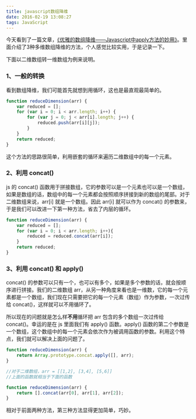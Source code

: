 ```yaml
---
title: javascript数组降维
date: 2016-02-19 13:08:27
tags: JavaScript
---
```


今天看到了一篇文章，[《优雅的数组降维——Javascript中apply方法的妙用》](http://www.cnblogs.com/front-end-ralph/p/4871332.html)。里面介绍了3种多维数组降维的方法，个人感觉比较实用，于是记录一下。

<!-- more -->

下面以二维数组转一维数组为例来说明。

### 1、一般的转换

看到数组降维，我们可能首先就想到用循环，这也是最直观最简单的。

``` javascript
function reduceDimension(arr) {
    var reduced = [];
    for (var i = 0; i < arr.length; i++) {
        for (var j = 0; j < arr[i].length; j++) {
            reduced.push(arr[i][j]);
        }
    }
    return reduced;
}
```

这个方法的思路很简单，利用嵌套的循环来遍历二维数组中的每一个元素。



### 2、利用 concat()

js 的 concat() 函数用于拼接数组，它的参数可以是一个元素也可以是一个数组，如果是数组的话，数组中的每一个元素都会按照顺序拼接到新的数组的尾部。对于二维数组来说，arr[i] 就是一个数组。因此 arr[i] 就可以作为 concat() 的参数来，于是我们可以改进一下第一种方法，省去了内层的循环。

``` javascript
function reduceDimension(arr) {
    var reduced = [];
    for (var i = 0; i < arr.length; i++){
        reduced = reduced.concat(arr[i]);
    }
    return reduced;
}
```



### 3、利用 concat() 和 apply()

concat() 的参数可以只有一个，也可以有多个，如果是多个参数的话，就会按顺序进行拼接。我们的二维数组 arr，从另一种角度来看也是一维数，它的每一个元素都是一个数组，我们现在只需要把它的每一个元素（数组）作为参数，一次过传给 concat()，这样就可以不用循环了。

所以现在的问题就是怎么样**不用**循环把 arr 包含的多个数组一次过传给 concat()。幸运的是在 js 里面我们有 apply() 函数。apply() 函数的第二个参数是一个数组，这个数组中的每一个元素会依次作为被调用函数的参数。利用这个特点，我们就可以解决上面的问题了。

``` javascript
function reduceDimension(arr) {
    return Array.prototype.concat.apply([], arr);
}

//对于二维数组，arr = [[1,2], [3,4], [5,6]]
//上面的函数就相当于下面的函数

function reduceDimension(arr) {
    return [].concat(arr[0], arr[1], arr[2]);
}
```



相对于前面两种方法，第三种方法显得更加简单，巧妙。